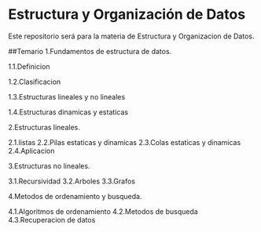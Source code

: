 # Estructura y Organización de Datos

Este repositorio será para la materia de Estructura y Organizacion de Datos.

##Temario
1.Fundamentos de estructura de datos.

1.1.Definicion

1.2.Clasificacion 

1.3.Estructuras lineales y no lineales

1.4.Estructuras dinamicas y estaticas

2.Estructuras lineales.

2.1.listas
2.2.Pilas estaticas y dinamicas
2.3.Colas estaticas y dinamicas 
2.4.Aplicacion

3.Estructuras no lineales.

3.1.Recursividad
3.2.Arboles
3.3.Grafos

4.Metodos de ordenamiento y busqueda.

4.1.Algoritmos de ordenamiento
4.2.Metodos de busqueda
4.3.Recuperacion de datos 
